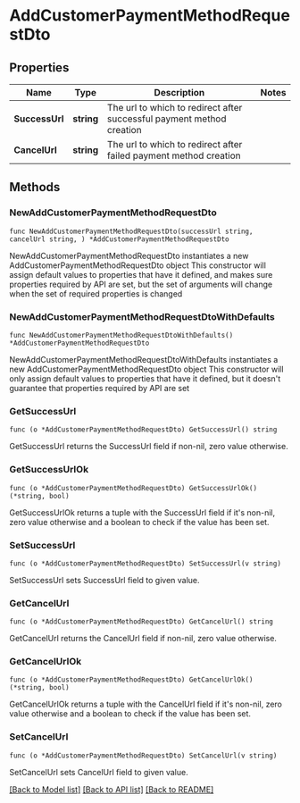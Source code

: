 # AddCustomerPaymentMethodRequestDto

## Properties

Name | Type | Description | Notes
------------ | ------------- | ------------- | -------------
**SuccessUrl** | **string** | The url to which to redirect after successful payment method creation | 
**CancelUrl** | **string** | The url to which to redirect after failed payment method creation | 

## Methods

### NewAddCustomerPaymentMethodRequestDto

`func NewAddCustomerPaymentMethodRequestDto(successUrl string, cancelUrl string, ) *AddCustomerPaymentMethodRequestDto`

NewAddCustomerPaymentMethodRequestDto instantiates a new AddCustomerPaymentMethodRequestDto object
This constructor will assign default values to properties that have it defined,
and makes sure properties required by API are set, but the set of arguments
will change when the set of required properties is changed

### NewAddCustomerPaymentMethodRequestDtoWithDefaults

`func NewAddCustomerPaymentMethodRequestDtoWithDefaults() *AddCustomerPaymentMethodRequestDto`

NewAddCustomerPaymentMethodRequestDtoWithDefaults instantiates a new AddCustomerPaymentMethodRequestDto object
This constructor will only assign default values to properties that have it defined,
but it doesn't guarantee that properties required by API are set

### GetSuccessUrl

`func (o *AddCustomerPaymentMethodRequestDto) GetSuccessUrl() string`

GetSuccessUrl returns the SuccessUrl field if non-nil, zero value otherwise.

### GetSuccessUrlOk

`func (o *AddCustomerPaymentMethodRequestDto) GetSuccessUrlOk() (*string, bool)`

GetSuccessUrlOk returns a tuple with the SuccessUrl field if it's non-nil, zero value otherwise
and a boolean to check if the value has been set.

### SetSuccessUrl

`func (o *AddCustomerPaymentMethodRequestDto) SetSuccessUrl(v string)`

SetSuccessUrl sets SuccessUrl field to given value.


### GetCancelUrl

`func (o *AddCustomerPaymentMethodRequestDto) GetCancelUrl() string`

GetCancelUrl returns the CancelUrl field if non-nil, zero value otherwise.

### GetCancelUrlOk

`func (o *AddCustomerPaymentMethodRequestDto) GetCancelUrlOk() (*string, bool)`

GetCancelUrlOk returns a tuple with the CancelUrl field if it's non-nil, zero value otherwise
and a boolean to check if the value has been set.

### SetCancelUrl

`func (o *AddCustomerPaymentMethodRequestDto) SetCancelUrl(v string)`

SetCancelUrl sets CancelUrl field to given value.



[[Back to Model list]](../README.md#documentation-for-models) [[Back to API list]](../README.md#documentation-for-api-endpoints) [[Back to README]](../README.md)


